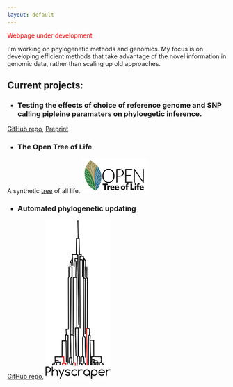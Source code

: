 ```yaml
---
layout: default
---
```


<span style="color:red;">Webpage under development</span>

I'm working on phylogenetic methods and genomics.
My focus is on developing efficient methods that take advantage 
of the novel information in genomic data, rather than scaling up old approaches.

## Current projects:

* ### Testing the effects of choice of reference genome and SNP calling pipleine paramaters on phyloegetic inference.
<a href="https://github.com/snacktavish/TreeToReads">GitHub repo</a>,
<a href="http://biorxiv.org/content/biorxiv/early/2016/01/22/037655.full.pdf">Preprint</a>

* ### The Open Tree of Life
A synthetic
<a href="tree.opentreeoflife.org"> tree</a>
 of all life.
<img src="/assets/OpenTree-final.png" alt="Drawing" style="width: 150px;"/>


* ### Automated phylogenetic updating
<a href="https://github.com/snacktavish/Physcraper">GitHub repo</a>,
<img src="/assets/physcraper.png" alt="Drawing" style="width: 150px;"/>


